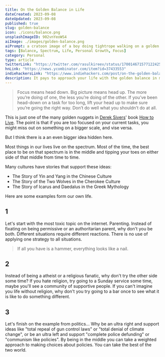 ```yaml
---
title: On the Golden Balance in Life
dateCreated: 2023-09-08
dateUpdated: 2023-09-08
published: true
slug: golden-balance
icon: ./icons/balance.png
unsplashImageID: 902vnYeoWS4
aiImage: ./images/golden-balance.png
aiPrompt: a cratoon image of a boy doing tightrope walking on a golden rope between to scyscrapers overlooking a street with many angry people view from above --v 5.2 --ar 2:1
tags: [Balance, Spectrum, Life, Personal Growth, Focus]
category: Personal
type: article
twitterLink: "https://twitter.com/rasulkireev/status/1700146715771224255"
hnLink: "https://news.ycombinator.com/item?id=37433553"
indiehackersLink: "https://www.indiehackers.com/post/on-the-golden-balance-in-life-053072ff37"
description: It pays to approach your life with the golden balance in mind.
---
```



> Focus means head down. Big picture means head up. The more you’re doing of one, the less you’re doing of the other. If you’ve been head-down on a task for too long, lift your head up to make sure you’re going the right way. Don’t do well what you shouldn’t do at all.

This is just one of the many golden nuggets in [Derek Sivers](https://sive.rs)' book [How to Live](https://sive.rs/h). The point is that if you are too focused on your current tasks, you might miss out on something on a bigger scale, and vise versa.

But I think there is a an even bigger idea hidden here.

Most things in our lives live on the spectrum. Most of the time, the best place to be on that spectrum is in the middle and tipping your toes on either side of that middle from time to time.

Many cultures have stories that support these ideas:
- The Story of Yin and Yang in the Chinese Culture
- The Story of the Two Wolves in the Cherokee Culture
- The Story of Icarus and Daedalus in the Greek Mythology

Here are some examples form our own life.

## 1
Let's start with the most toxic topic on the internet. Parenting. Instead of fixating on being permissive or an authoritarian parent, why don't you be both. Different situations require different reactions. There is no use of applying one strategy to all situations.

> If all you have is a hammer, everything looks like a nail.

## 2
Instead of being a atheist or a religious fanatic, why don't try the other side some time? If you hate religion, try going to a Sunday service some time, maybe you'll see a community of supportive people. If you can't imagine you life without religion, why don't you try going to a bar once to see what it is like to do something different.

## 3
Let's finish on the example from politics... Why be an ultra right and support ideas like "total repeal of gun control laws" or "total denial of climate change", or be an ultra left and support "complete police defunding" or "communism like policies". By being in the middle you can take a weighted approach to making choices about policies. You can take the best of the two world.
